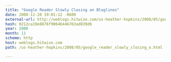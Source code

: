 ```yaml
---
title: "Google Reader Slowly Closing on Bloglines"
date: 2008-11-20 19:01:12 -0600
external-url: http://weblogs.hitwise.com/us-heather-hopkins/2008/05/google_reader_slowly_closing_o.html
hash: 0212ca19e8876f90646446763ad839d6
year: 2008
month: 11
scheme: http
host: weblogs.hitwise.com
path: /us-heather-hopkins/2008/05/google_reader_slowly_closing_o.html

---
```



